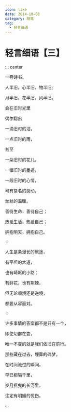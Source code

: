 ```yaml
---
icon: like
date: 2014-10-08
category: 随笔
tag:
  - 轻言细语
---
```


# 轻言细语【三】

::: center

一卷诗书。

人半旧，心半旧，物半旧;

月半旧，花半旧，风半旧。

会在旧时光里

偶尔翻出

一滴旧时的泪，

一点旧时的雨，

甚至

一朵旧时的花儿，

一幅旧时的墨迹，

一段旧时的心情，

可有莫名的感动，

丝丝的温暖。

善待生命，善待自己；

热爱生活，热爱自己；

拥抱明天，拥抱自己。

♢

人生是条漫长的旅途，

有平坦的大道，

也有崎岖的小路；

有鲜花，也有荆棘，

但无论顺境还是逆境，

都要从容面对。

♢

许多事情的答案都不是只有一个，

即使切都在变，

唯一不变的就是我们依旧在前行。

那些藏在过去，埋葬的碎梦，

在时间流过的瞬间，

早已相隔千里，

岁月摇曳的长河里，

注定有明媚的忧伤。

:::
